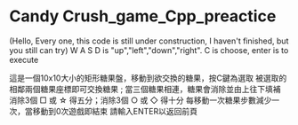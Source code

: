 # Candy Crush_game_Cpp_preactice

(Hello, Every one, this code is still under construction, I haven't finished, but you still can try)
W A S D is "up","left","down","right". 
C is choose, enter is to execute

這是一個10x10大小的矩形糖果盤，移動到欲交換的糖果，按C鍵為選取
 被選取的相鄰兩個糖果座標即可交換糖果 ;
當三個糖果相連，糖果會消除並由上往下填補
消除3個 □ 或 ☆ 得五分；消除3個 ○ 或 ◇ 得十分
	每移動一次糖果步數減少一次，當移動到0次遊戲即結束
請輸入ENTER以返回前頁
